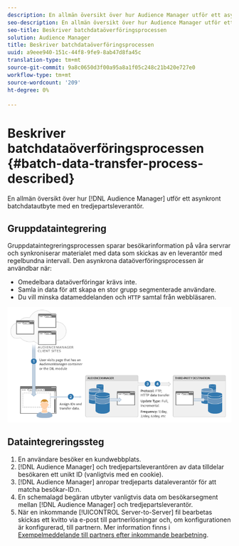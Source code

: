```yaml
---
description: En allmän översikt över hur Audience Manager utför ett asynkront batchdatautbyte med en tredjepartsleverantör.
seo-description: En allmän översikt över hur Audience Manager utför ett asynkront batchdatautbyte med en tredjepartsleverantör.
seo-title: Beskriver batchdataöverföringsprocessen
solution: Audience Manager
title: Beskriver batchdataöverföringsprocessen
uuid: a9eee940-151c-44f8-9fe9-8ab47d8fa45c
translation-type: tm+mt
source-git-commit: 9a8c0650d3f00a95a8a1f05c248c21b420e727e0
workflow-type: tm+mt
source-wordcount: '209'
ht-degree: 0%

---
```



# Beskriver batchdataöverföringsprocessen {#batch-data-transfer-process-described}

En allmän översikt över hur [!DNL Audience Manager] utför ett asynkront batchdatautbyte med en tredjepartsleverantör.

## Gruppdataintegrering

<!-- c_async.xml -->

Gruppdataintegreringsprocessen sparar besökarinformation på våra servrar och synkroniserar materialet med data som skickas av en leverantör med regelbundna intervall. Den asynkrona dataöverföringsprocessen är användbar när:

* Omedelbara dataöverföringar krävs inte.
* Samla in data för att skapa en stor grupp segmenterade användare.
* Du vill minska datameddelanden och `HTTP` samtal från webbläsaren.

![](assets/s2s_70.png)

## Dataintegreringssteg

1. En användare besöker en kundwebbplats.
1. [!DNL Audience Manager] och tredjepartsleverantören av data tilldelar besökaren ett unikt ID (vanligtvis med en cookie).
1. [!DNL Audience Manager] anropar tredjeparts dataleverantör för att matcha besökar-ID:n.
1. En schemalagd begäran utbyter vanligtvis data om besökarsegment mellan [!DNL Audience Manager] och tredjepartsleverantör.
1. När en inkommande [!UICONTROL Server-to-Server] fil bearbetas skickas ett kvitto via e-post till partnerlösningar och, om konfigurationen är konfigurerad, till partnern. Mer information finns i [Exempelmeddelande till partners efter inkommande bearbetning](../../../integration/sending-audience-data/batch-data-transfer-explained/inbound-receipt-message.md).
